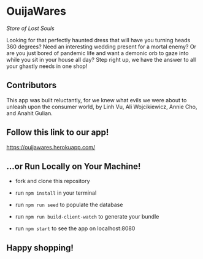 # OuijaWares

_Store of Lost Souls_

Looking for that perfectly haunted dress that will have you
turning heads 360 degrees? Need an interesting wedding present
for a mortal enemy? Or are you just bored of pandemic life and
want a demonic orb to gaze into while you sit in your house all
day? Step right up, we have the answer to all your ghastly needs
in one shop!

## Contributors

This app was built reluctantly, for we knew what evils we were
about to unleash upon the consumer world, by Linh Vu, Ali Wojcikiewicz,
Annie Cho, and Anahit Gulian.

## Follow this link to our app!

https://ouijawares.herokuapp.com/

## ...or Run Locally on Your Machine!

- fork and clone this repository

- run `npm install` in your terminal

- run `npm run seed` to populate the database

- run `npm run build-client-watch` to generate your bundle

- run `npm start` to see the app on localhost:8080

## Happy shopping!
